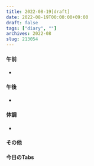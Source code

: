 ```yaml
---
title: 2022-08-19[draft]
date: 2022-08-19T00:00:00+09:00
draft: false
tags: ["diary", ""]
archives: 2022-08
slug: 213054
---
```

#### 午前
- 
#### 午後
- 
#### 体調
- 
#### その他
#### 今日のTabs